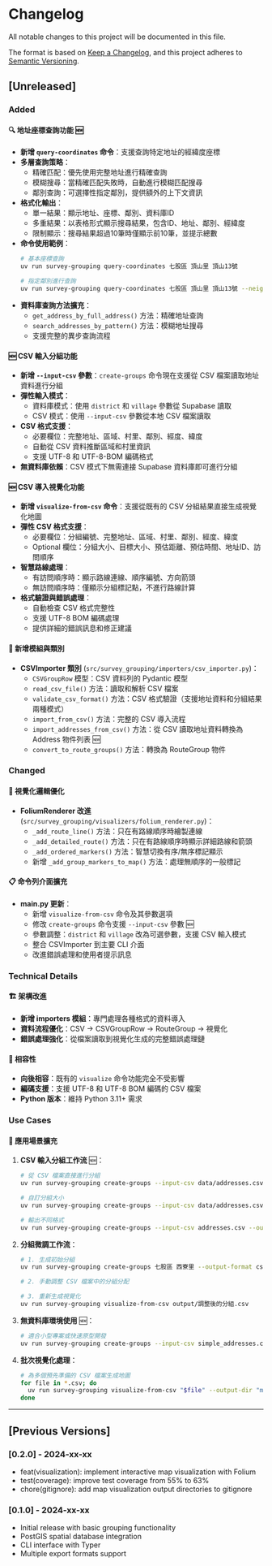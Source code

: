 # Changelog

All notable changes to this project will be documented in this file.

The format is based on [Keep a Changelog](https://keepachangelog.com/en/1.0.0/),
and this project adheres to [Semantic Versioning](https://semver.org/spec/v2.0.0.html).

## [Unreleased]

### Added

#### 🔍 地址座標查詢功能 🆕
- **新增 `query-coordinates` 命令**：支援查詢特定地址的經緯度座標
- **多層查詢策略**：
  - 精確匹配：優先使用完整地址進行精確查詢
  - 模糊搜尋：當精確匹配失敗時，自動進行模糊匹配搜尋
  - 鄰別查詢：可選擇性指定鄰別，提供額外的上下文資訊
- **格式化輸出**：
  - 單一結果：顯示地址、座標、鄰別、資料庫ID
  - 多重結果：以表格形式顯示搜尋結果，包含ID、地址、鄰別、經緯度
  - 限制顯示：搜尋結果超過10筆時僅顯示前10筆，並提示總數
- **命令使用範例**：
  ```bash
  # 基本座標查詢
  uv run survey-grouping query-coordinates 七股區 頂山里 頂山13號
  
  # 指定鄰別進行查詢
  uv run survey-grouping query-coordinates 七股區 頂山里 頂山13號 --neighborhood 1
  ```
- **資料庫查詢方法擴充**：
  - `get_address_by_full_address()` 方法：精確地址查詢
  - `search_addresses_by_pattern()` 方法：模糊地址搜尋
  - 支援完整的異步查詢流程

#### 🆕 CSV 輸入分組功能
- **新增 `--input-csv` 參數**：`create-groups` 命令現在支援從 CSV 檔案讀取地址資料進行分組
- **彈性輸入模式**：
  - 資料庫模式：使用 `district` 和 `village` 參數從 Supabase 讀取
  - CSV 模式：使用 `--input-csv` 參數從本地 CSV 檔案讀取
- **CSV 格式支援**：
  - 必要欄位：完整地址、區域、村里、鄰別、經度、緯度
  - 自動從 CSV 資料推斷區域和村里資訊
  - 支援 UTF-8 和 UTF-8-BOM 編碼格式
- **無資料庫依賴**：CSV 模式下無需連接 Supabase 資料庫即可進行分組

#### 🆕 CSV 導入視覺化功能
- **新增 `visualize-from-csv` 命令**：支援從既有的 CSV 分組結果直接生成視覺化地圖
- **彈性 CSV 格式支援**：
  - 必要欄位：分組編號、完整地址、區域、村里、鄰別、經度、緯度
  - Optional 欄位：分組大小、目標大小、預估距離、預估時間、地址ID、訪問順序
- **智慧路線處理**：
  - 有訪問順序時：顯示路線連線、順序編號、方向箭頭
  - 無訪問順序時：僅顯示分組標記點，不進行路線計算
- **格式驗證與錯誤處理**：
  - 自動檢查 CSV 格式完整性
  - 支援 UTF-8 BOM 編碼處理
  - 提供詳細的錯誤訊息和修正建議

#### 🔧 新增模組與類別
- **CSVImporter 類別** (`src/survey_grouping/importers/csv_importer.py`)：
  - `CSVGroupRow` 模型：CSV 資料列的 Pydantic 模型
  - `read_csv_file()` 方法：讀取和解析 CSV 檔案
  - `validate_csv_format()` 方法：CSV 格式驗證（支援地址資料和分組結果兩種模式）
  - `import_from_csv()` 方法：完整的 CSV 導入流程
  - `import_addresses_from_csv()` 方法：從 CSV 讀取地址資料轉換為 Address 物件列表 🆕
  - `convert_to_route_groups()` 方法：轉換為 RouteGroup 物件

### Changed

#### 🎨 視覺化邏輯優化
- **FoliumRenderer 改進** (`src/survey_grouping/visualizers/folium_renderer.py`)：
  - `_add_route_line()` 方法：只在有路線順序時繪製連線
  - `_add_detailed_route()` 方法：只在有路線順序時顯示詳細路線和箭頭
  - `_add_ordered_markers()` 方法：智慧切換有序/無序標記顯示
  - 新增 `_add_group_markers_to_map()` 方法：處理無順序的一般標記

#### 📋 命令列介面擴充
- **main.py 更新**：
  - 新增 `visualize-from-csv` 命令及其參數選項
  - 修改 `create-groups` 命令支援 `--input-csv` 參數 🆕
  - 參數調整：`district` 和 `village` 改為可選參數，支援 CSV 輸入模式
  - 整合 CSVImporter 到主要 CLI 介面
  - 改進錯誤處理和使用者提示訊息

### Technical Details

#### 🏗️ 架構改進
- **新增 importers 模組**：專門處理各種格式的資料導入
- **資料流程優化**：CSV → CSVGroupRow → RouteGroup → 視覺化
- **錯誤處理強化**：從檔案讀取到視覺化生成的完整錯誤處理鏈

#### 🧪 相容性
- **向後相容**：既有的 `visualize` 命令功能完全不受影響
- **編碼支援**：支援 UTF-8 和 UTF-8 BOM 編碼的 CSV 檔案
- **Python 版本**：維持 Python 3.11+ 需求

### Use Cases

#### 🎯 應用場景擴充
1. **CSV 輸入分組工作流** 🆕：
   ```bash
   # 從 CSV 檔案直接進行分組
   uv run survey-grouping create-groups --input-csv data/addresses.csv --output-file result.csv
   
   # 自訂分組大小
   uv run survey-grouping create-groups --input-csv data/addresses.csv --target-size 30
   
   # 輸出不同格式
   uv run survey-grouping create-groups --input-csv addresses.csv --output-format excel
   ```

2. **分組微調工作流**：
   ```bash
   # 1. 生成初始分組
   uv run survey-grouping create-groups 七股區 西寮里 --output-format csv
   
   # 2. 手動調整 CSV 檔案中的分組分配
   
   # 3. 重新生成視覺化
   uv run survey-grouping visualize-from-csv output/調整後的分組.csv
   ```

3. **無資料庫環境使用** 🆕：
   ```bash
   # 適合小型專案或快速原型開發
   uv run survey-grouping create-groups --input-csv simple_addresses.csv
   ```

4. **批次視覺化處理**：
   ```bash
   # 為多個預先準備的 CSV 檔案生成地圖
   for file in *.csv; do
     uv run survey-grouping visualize-from-csv "$file" --output-dir "maps_$(basename "$file" .csv)"
   done
   ```

---

## [Previous Versions]

### [0.2.0] - 2024-xx-xx
- feat(visualization): implement interactive map visualization with Folium
- test(coverage): improve test coverage from 55% to 63%
- chore(gitignore): add map visualization output directories to gitignore

### [0.1.0] - 2024-xx-xx
- Initial release with basic grouping functionality
- PostGIS spatial database integration
- CLI interface with Typer
- Multiple export formats support
